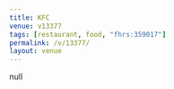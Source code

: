 ```yaml
---
title: KFC
venue: v13377
tags: [restaurant, food, "fhrs:359017"]
permalink: /v/13377/
layout: venue
---
```

null